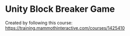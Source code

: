 # Unity Block Breaker Game

Created by following this course: https://training.mammothinteractive.com/courses/1425410
